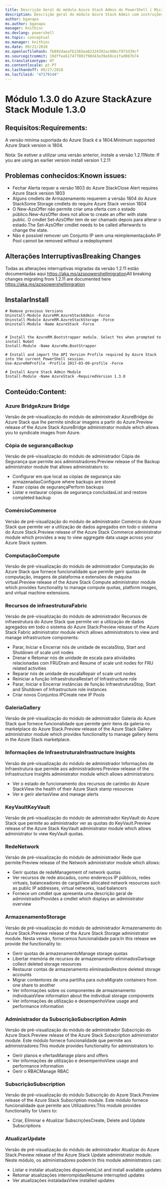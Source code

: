 ```yaml
---
title: Descrição Geral do módulo Azure Stack Admin do PowerShell | Microsoft Docs
description: Descrição geral do módulo Azure Stack Admin com instruções para instalação e configuração.
author: bganapa
ms.author: bganapa
manager: knithinc
ms.devlang: powershell
ms.topic: conceptual
ms.manager: knithinc
ms.date: 09/21/2018
ms.openlocfilehash: fb892daeafb1365ea62324392ac806cf9f3d39cf
ms.sourcegitcommit: 19dffee617477001f98d43e39a50ce1fad087b74
ms.translationtype: HT
ms.contentlocale: pt-PT
ms.lasthandoff: 09/27/2018
ms.locfileid: "47179144"
---
```

# <a name="azure-stack-module-130"></a><span data-ttu-id="e81c6-103">Módulo 1.3.0 do Azure Stack</span><span class="sxs-lookup"><span data-stu-id="e81c6-103">Azure Stack Module 1.3.0</span></span>

## <a name="requirements"></a><span data-ttu-id="e81c6-104">Requisitos:</span><span class="sxs-lookup"><span data-stu-id="e81c6-104">Requirements:</span></span>
<span data-ttu-id="e81c6-105">A versão mínima suportada do Azure Stack é a 1804.</span><span class="sxs-lookup"><span data-stu-id="e81c6-105">Minimum supported Azure Stack version is 1804.</span></span>

<span data-ttu-id="e81c6-106">Nota: Se estiver a utilizar uma versão anterior, instale a versão 1.2.11</span><span class="sxs-lookup"><span data-stu-id="e81c6-106">Note: If you are using an earlier version install version 1.2.11</span></span>

## <a name="known-issues"></a><span data-ttu-id="e81c6-107">Problemas conhecidos:</span><span class="sxs-lookup"><span data-stu-id="e81c6-107">Known issues:</span></span>

- <span data-ttu-id="e81c6-108">Fechar Alerta requer a versão 1803 do Azure Stack</span><span class="sxs-lookup"><span data-stu-id="e81c6-108">Close Alert requires Azure Stack version 1803</span></span>
- <span data-ttu-id="e81c6-109">Alguns cmdlets de Armazenamento requerem a versão 1804 do Azure Stack</span><span class="sxs-lookup"><span data-stu-id="e81c6-109">Some Storage cmdlets do require Azure Stack version 1804</span></span>
- <span data-ttu-id="e81c6-110">O New-AzsOffer não permite criar uma oferta com o estado público.</span><span class="sxs-lookup"><span data-stu-id="e81c6-110">New-AzsOffer does not allow to create an offer with state public.</span></span> <span data-ttu-id="e81c6-111">O cmdlet Set-AzsOffer tem de ser chamado depois para alterar o estado.</span><span class="sxs-lookup"><span data-stu-id="e81c6-111">The Set-AzsOffer cmdlet needs to be called afterwards to change the state.</span></span>
- <span data-ttu-id="e81c6-112">Não é possível remover um Conjunto IP sem uma reimplementação</span><span class="sxs-lookup"><span data-stu-id="e81c6-112">An IP Pool cannot be removed without a redeployment</span></span>

## <a name="breaking-changes"></a><span data-ttu-id="e81c6-113">Alterações Interruptivas</span><span class="sxs-lookup"><span data-stu-id="e81c6-113">Breaking Changes</span></span>
<span data-ttu-id="e81c6-114">Todas as alterações interruptivas migradas da versão 1.2.11 estão documentadas aqui https://aka.ms/azspowershellmigration</span><span class="sxs-lookup"><span data-stu-id="e81c6-114">All breaking changes migrating from 1.2.11 are documented here https://aka.ms/azspowershellmigration</span></span>

## <a name="install"></a><span data-ttu-id="e81c6-115">Instalar</span><span class="sxs-lookup"><span data-stu-id="e81c6-115">Install</span></span>
```
# Remove previous Versions
Uninstall-Module AzureRM.AzureStackAdmin -Force
Uninstall-Module AzureRM.AzureStackStorage -Force
Uninstall-Module -Name AzureStack -Force 


# Install the AzureRM.Bootstrapper module. Select Yes when prompted to install NuGet
Install-Module -Name AzureRm.BootStrapper

# Install and import the API Version Profile required by Azure Stack into the current PowerShell session.
Use-AzureRmProfile -Profile 2017-03-09-profile -Force

# Install Azure Stack Admin Module
Install-Module -Name AzureStack -RequiredVersion 1.3.0
```
## <a name="content"></a><span data-ttu-id="e81c6-116">Conteúdo:</span><span class="sxs-lookup"><span data-stu-id="e81c6-116">Content:</span></span>
### <a name="azure-bridge"></a><span data-ttu-id="e81c6-117">Azure Bridge</span><span class="sxs-lookup"><span data-stu-id="e81c6-117">Azure Bridge</span></span>
<span data-ttu-id="e81c6-118">Versão de pré-visualização do módulo de administrador AzureBridge do Azure Stack que lhe permite sindicar imagens a partir do Azure.</span><span class="sxs-lookup"><span data-stu-id="e81c6-118">Preview release of the Azure Stack AzureBridge administrator module which allows you to syndicate images from Azure.</span></span>

### <a name="backup"></a><span data-ttu-id="e81c6-119">Cópia de segurança</span><span class="sxs-lookup"><span data-stu-id="e81c6-119">Backup</span></span>
<span data-ttu-id="e81c6-120">Versão de pré-visualização do módulo de administrador Cópia de Segurança que permite aos administradores:</span><span class="sxs-lookup"><span data-stu-id="e81c6-120">Preview release of the Backup administrator module that allows administrators to:</span></span>
- <span data-ttu-id="e81c6-121">Configurar em que local as cópias de segurança são armazenadas</span><span class="sxs-lookup"><span data-stu-id="e81c6-121">Configure where backups are stored</span></span>
- <span data-ttu-id="e81c6-122">Fazer cópias de segurança</span><span class="sxs-lookup"><span data-stu-id="e81c6-122">Perform backups</span></span>
- <span data-ttu-id="e81c6-123">Listar e restaurar cópias de segurança concluídas</span><span class="sxs-lookup"><span data-stu-id="e81c6-123">List and restore completed backup</span></span>

### <a name="commerce"></a><span data-ttu-id="e81c6-124">Comércio</span><span class="sxs-lookup"><span data-stu-id="e81c6-124">Commerce</span></span>
<span data-ttu-id="e81c6-125">Versão de pré-visualização do módulo de administrador Comércio do Azure Stack que permite ver a utilização de dados agregados em todo o sistema do Azure Stack.</span><span class="sxs-lookup"><span data-stu-id="e81c6-125">Preview release of the Azure Stack Commerce administrator module which provides a way to view aggregate data usage across your Azure Stack system.</span></span>

### <a name="compute"></a><span data-ttu-id="e81c6-126">Computação</span><span class="sxs-lookup"><span data-stu-id="e81c6-126">Compute</span></span>
<span data-ttu-id="e81c6-127">Versão de pré-visualização do módulo de administrador Computação do Azure Stack que fornece funcionalidade que permite gerir quotas de computação, imagens de plataforma e extensões de máquina virtual.</span><span class="sxs-lookup"><span data-stu-id="e81c6-127">Preview release of the Azure Stack Compute administrator module which provides functionality to manage compute quotas, platform images, and virtual machine extensions.</span></span>

### <a name="fabric"></a><span data-ttu-id="e81c6-128">Recursos de infraestrutura</span><span class="sxs-lookup"><span data-stu-id="e81c6-128">Fabric</span></span>
<span data-ttu-id="e81c6-129">Versão de pré-visualização do módulo de administrador Recursos de infraestrutura do Azure Stack que permite ver a utilização de dados agregados em todo o sistema do Azure Stack:</span><span class="sxs-lookup"><span data-stu-id="e81c6-129">Preview release of the Azure Stack Fabric administrator module which allows administrators to view and manage infrastructure components:</span></span>
- <span data-ttu-id="e81c6-130">Parar, Iniciar e Encerrar nós de unidade de escala</span><span class="sxs-lookup"><span data-stu-id="e81c6-130">Stop, Start and Shutdown of scale unit nodes</span></span>
- <span data-ttu-id="e81c6-131">Drenar e Retomar nós de unidade de escala para atividades relacionadas com FRU</span><span class="sxs-lookup"><span data-stu-id="e81c6-131">Drain and Resume of scale unit nodes for FRU related activities</span></span>
- <span data-ttu-id="e81c6-132">Reparar nós de unidade de escala</span><span class="sxs-lookup"><span data-stu-id="e81c6-132">Repair of scale unit nodes</span></span>
- <span data-ttu-id="e81c6-133">Reiniciar a função Infraestrutura</span><span class="sxs-lookup"><span data-stu-id="e81c6-133">Restart of Infrastructure role</span></span>
- <span data-ttu-id="e81c6-134">Parar, Iniciar e Encerrar instâncias de função Infraestrutura</span><span class="sxs-lookup"><span data-stu-id="e81c6-134">Stop, Start and Shutdown of Infrastructure role instances</span></span>
- <span data-ttu-id="e81c6-135">Criar novos Conjuntos IP</span><span class="sxs-lookup"><span data-stu-id="e81c6-135">Create new IP Pools</span></span>


### <a name="gallery"></a><span data-ttu-id="e81c6-136">Galeria</span><span class="sxs-lookup"><span data-stu-id="e81c6-136">Gallery</span></span>
<span data-ttu-id="e81c6-137">Versão de pré-visualização do módulo de administrador Galeria do Azure Stack que fornece funcionalidade que permite gerir itens da galeria no marketplace do Azure Stack.</span><span class="sxs-lookup"><span data-stu-id="e81c6-137">Preview release of the Azure Stack Gallery administrator module which provides functionality to manage gallery items in the Azure Stack marketplace.</span></span>

### <a name="infrastructure-insights"></a><span data-ttu-id="e81c6-138">Informações de Infraestrutura</span><span class="sxs-lookup"><span data-stu-id="e81c6-138">Infrastructure Insights</span></span>
<span data-ttu-id="e81c6-139">Versão de pré-visualização do módulo de administrador Informações de Infraestrutura que permite aos administradores:</span><span class="sxs-lookup"><span data-stu-id="e81c6-139">Preview release of the Infrastructure Insights administrator module which allows administrators:</span></span>
- <span data-ttu-id="e81c6-140">Ver o estado de funcionamento dos recursos de carimbo do Azure Stack</span><span class="sxs-lookup"><span data-stu-id="e81c6-140">View the health of their Azure Stack stamp resources</span></span>
- <span data-ttu-id="e81c6-141">Ver e gerir alertas</span><span class="sxs-lookup"><span data-stu-id="e81c6-141">View and manage alerts</span></span>

### <a name="keyvault"></a><span data-ttu-id="e81c6-142">KeyVault</span><span class="sxs-lookup"><span data-stu-id="e81c6-142">KeyVault</span></span>
<span data-ttu-id="e81c6-143">Versão de pré-visualização do módulo de administrador KeyVault do Azure Stack que permite ao administrador ver as quotas do KeyVault.</span><span class="sxs-lookup"><span data-stu-id="e81c6-143">Preview release of the Azure Stack KeyVault administrator module which allows administrator to view KeyVault quotas.</span></span>

### <a name="network"></a><span data-ttu-id="e81c6-144">Rede</span><span class="sxs-lookup"><span data-stu-id="e81c6-144">Network</span></span>
<span data-ttu-id="e81c6-145">Versão de pré-visualização do módulo de administrador Rede que permite:</span><span class="sxs-lookup"><span data-stu-id="e81c6-145">Preview release of the Network administrator module which allows:</span></span>
- <span data-ttu-id="e81c6-146">Gerir quotas de rede</span><span class="sxs-lookup"><span data-stu-id="e81c6-146">Management of network quotas</span></span>
- <span data-ttu-id="e81c6-147">Ver recursos de rede alocados, como endereços IP públicos, redes virtuais, balanceadores de carga</span><span class="sxs-lookup"><span data-stu-id="e81c6-147">View allocated network resources such as public IP addresses, virtual networks, load balancers</span></span>
- <span data-ttu-id="e81c6-148">Fornece um cmdlet que apresenta uma descrição geral de administrador</span><span class="sxs-lookup"><span data-stu-id="e81c6-148">Provides a cmdlet which displays an administrator overview</span></span>

### <a name="storage"></a><span data-ttu-id="e81c6-149">Armazenamento</span><span class="sxs-lookup"><span data-stu-id="e81c6-149">Storage</span></span>
<span data-ttu-id="e81c6-150">Versão de pré-visualização do módulo de administrador Armazenamento do Azure Stack.</span><span class="sxs-lookup"><span data-stu-id="e81c6-150">Preview release of the Azure Stack Storage administrator module.</span></span>  <span data-ttu-id="e81c6-151">Nesta versão, fornecemos funcionalidade para:</span><span class="sxs-lookup"><span data-stu-id="e81c6-151">In this release we provide the functionality to:</span></span>
- <span data-ttu-id="e81c6-152">Gerir quotas de armazenamento</span><span class="sxs-lookup"><span data-stu-id="e81c6-152">Manage storage quotas</span></span>
- <span data-ttu-id="e81c6-153">Libertar memória de recursos de armazenamento eliminados</span><span class="sxs-lookup"><span data-stu-id="e81c6-153">Garbage collect deleted storage resources</span></span>
- <span data-ttu-id="e81c6-154">Restaurar contas de armazenamento eliminadas</span><span class="sxs-lookup"><span data-stu-id="e81c6-154">Restore deleted storage accounts</span></span>
- <span data-ttu-id="e81c6-155">Migrar contentores de uma partilha para outra</span><span class="sxs-lookup"><span data-stu-id="e81c6-155">Migrate containers from one share to another</span></span>
- <span data-ttu-id="e81c6-156">Ver informações sobre os componentes de armazenamento individuais</span><span class="sxs-lookup"><span data-stu-id="e81c6-156">View information about the individual storage components</span></span>
- <span data-ttu-id="e81c6-157">Ver informações de utilização e desempenho</span><span class="sxs-lookup"><span data-stu-id="e81c6-157">View usage and performance information</span></span>

### <a name="subscription-admin"></a><span data-ttu-id="e81c6-158">Administrador da Subscrição</span><span class="sxs-lookup"><span data-stu-id="e81c6-158">Subscription Admin</span></span>
<span data-ttu-id="e81c6-159">Versão de pré-visualização do módulo de administrador Subscrição do Azure Stack.</span><span class="sxs-lookup"><span data-stu-id="e81c6-159">Preview release of the Azure Stack Subscription administrator module.</span></span>  <span data-ttu-id="e81c6-160">Este módulo fornece funcionalidade que permite aos administradores:</span><span class="sxs-lookup"><span data-stu-id="e81c6-160">This module provides functionality for administrators to:</span></span>
- <span data-ttu-id="e81c6-161">Gerir planos e ofertas</span><span class="sxs-lookup"><span data-stu-id="e81c6-161">Manage plans and offers</span></span>
- <span data-ttu-id="e81c6-162">Ver informações de utilização e desempenho</span><span class="sxs-lookup"><span data-stu-id="e81c6-162">View usage and performance information</span></span>
- <span data-ttu-id="e81c6-163">Gerir o RBAC</span><span class="sxs-lookup"><span data-stu-id="e81c6-163">Manage RBAC</span></span>

### <a name="subscription"></a><span data-ttu-id="e81c6-164">Subscrição</span><span class="sxs-lookup"><span data-stu-id="e81c6-164">Subscription</span></span>
<span data-ttu-id="e81c6-165">Versão de pré-visualização do módulo Subscrição do Azure Stack.</span><span class="sxs-lookup"><span data-stu-id="e81c6-165">Preview release of the Azure Stack Subscription module.</span></span>  <span data-ttu-id="e81c6-166">Este módulo fornece funcionalidade que permite aos Utilizadores:</span><span class="sxs-lookup"><span data-stu-id="e81c6-166">This module provides functionality for Users to:</span></span>
- <span data-ttu-id="e81c6-167">Criar, Eliminar e Atualizar Subscrições</span><span class="sxs-lookup"><span data-stu-id="e81c6-167">Create, Delete and Update Subscriptions</span></span>

### <a name="update"></a><span data-ttu-id="e81c6-168">Atualizar</span><span class="sxs-lookup"><span data-stu-id="e81c6-168">Update</span></span>
<span data-ttu-id="e81c6-169">Versão de pré-visualização do módulo de administrador Atualizar do Azure Stack.</span><span class="sxs-lookup"><span data-stu-id="e81c6-169">Preview release of the Azure Stack Update administrator module.</span></span>  <span data-ttu-id="e81c6-170">Neste módulo, os administradores podem:</span><span class="sxs-lookup"><span data-stu-id="e81c6-170">In this module administrators can:</span></span>
- <span data-ttu-id="e81c6-171">Listar e instalar atualizações disponíveis</span><span class="sxs-lookup"><span data-stu-id="e81c6-171">List and install available updates</span></span>
- <span data-ttu-id="e81c6-172">Retomar atualizações interrompidas</span><span class="sxs-lookup"><span data-stu-id="e81c6-172">Resume interrupted updates</span></span>
- <span data-ttu-id="e81c6-173">Ver atualizações instaladas</span><span class="sxs-lookup"><span data-stu-id="e81c6-173">View installed updates</span></span>
